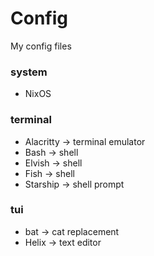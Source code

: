 # Config
My config files

### system
- NixOS

### terminal
- Alacritty &#8594; terminal emulator
- Bash &#8594; shell
- Elvish &#8594; shell
- Fish &#8594; shell
- Starship &#8594; shell prompt

### tui
- bat &#8594; cat replacement
- Helix &#8594; text editor
